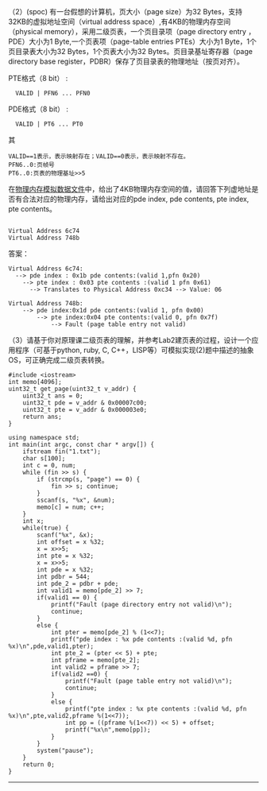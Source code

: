 
（2）(spoc) 有一台假想的计算机，页大小（page size）为32 Bytes，支持32KB的虚拟地址空间（virtual address space）,有4KB的物理内存空间（physical memory），采用二级页表，一个页目录项（page directory entry ，PDE）大小为1 Byte,一个页表项（page-table entries
PTEs）大小为1 Byte，1个页目录表大小为32 Bytes，1个页表大小为32 Bytes。页目录基址寄存器（page directory base register，PDBR）保存了页目录表的物理地址（按页对齐）。

PTE格式（8 bit） :
```
  VALID | PFN6 ... PFN0
```
PDE格式（8 bit） :
```
  VALID | PT6 ... PT0
```
其
```
VALID==1表示，表示映射存在；VALID==0表示，表示映射不存在。
PFN6..0:页帧号
PT6..0:页表的物理基址>>5
```
在[物理内存模拟数据文件](./03-2-spoc-testdata.md)中，给出了4KB物理内存空间的值，请回答下列虚地址是否有合法对应的物理内存，请给出对应的pde index, pde contents, pte index, pte contents。
```

Virtual Address 6c74
Virtual Address 748b
```

答案：
```
Virtual Address 6c74:
  --> pde index : 0x1b pde contents:(valid 1,pfn 0x20)
    --> pte index : 0x03 pte contents :(valid 1 pfn 0x61)
      --> Translates to Physical Address 0xc34 --> Value: 06

Virtual Address 748b:
    --> pde index:0x1d pde contents:(valid 1, pfn 0x00)
        --> pte index:0x04 pte contents:(valid 0, pfn 0x7f)
            --> Fault (page table entry not valid)
```



（3）请基于你对原理课二级页表的理解，并参考Lab2建页表的过程，设计一个应用程序（可基于python, ruby, C, C++，LISP等）可模拟实现(2)题中描述的抽象OS，可正确完成二级页表转换。

```
#include <iostream>  
int memo[4096];
uint32_t get_page(uint32_t v_addr) {
 	uint32_t ans = 0; 
	uint32_t pde = v_addr & 0x00007c00; 
	uint32_t pte = v_addr & 0x000003e0; 
	return ans; 
} 

using namespace std; 
int main(int argc, const char * argv[]) { 
	ifstream fin("1.txt"); 
	char s[100]; 
	int c = 0, num; 
	while (fin >> s) { 
		if (strcmp(s, "page") == 0) { 
			fin >> s; continue; 
		} 
		sscanf(s, "%x", &num); 
		memo[c] = num; c++; 
	} 
	int x; 
	while(true) { 
		scanf("%x", &x); 
		int offset = x %32; 
		x = x>>5; 
		int pte = x %32; 
		x = x>>5; 
		int pde = x %32; 
		int pdbr = 544; 
		int pde_2 = pdbr + pde; 
		int valid1 = memo[pde_2] >> 7; 
		if(valid1 == 0) { 
			printf("Fault (page directory entry not valid)\n"); 
			continue; 
		} 
		else { 
			int pter = memo[pde_2] % (1<<7); 
			printf("pde index : %x pde contents :(valid %d, pfn %x)\n",pde,valid1,pter); 
			int pte_2 = (pter << 5) + pte; 
			int pframe = memo[pte_2]; 
			int valid2 = pframe >> 7; 
			if(valid2 ==0) { 
				printf("Fault (page table entry not valid)\n");
				continue;
			} 
			else { 
				printf("pte index : %x pte contents :(valid %d, pfn %x)\n",pte,valid2,pframe %(1<<7)); 
				int pp = ((pframe %(1<<7)) << 5) + offset; 
				printf("%x\n",memo[pp]); 
			} 
		} 
		system("pause");
	} 
	return 0; 
}

```

--- 
